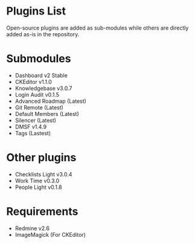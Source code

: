 Plugins List
=

Open-source plugins are added as sub-modules while
others are directly added as-is in the repository.

Submodules
==

- Dashboard v2 Stable
- CKEditor v1.1.0
- Knowledgebase v3.0.7
- Login Audit v0.1.5
- Advanced Roadmap (Latest)
- Git Remote (Latest)
- Default Members (Latest)
- Silencer (Latest)
- DMSF v1.4.9
- Tags (Lastest)

Other plugins
==

- Checklists Light v3.0.4
- Work Time v0.3.0
- People Light v0.1.8

Requirements
==

- Redmine v2.6
- ImageMagick (For CKEditor)

